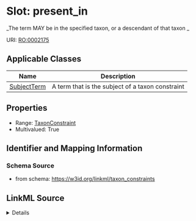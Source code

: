 # Slot: present_in
_The term MAY be in the specified taxon, or a descendant of that taxon
_


URI: [RO:0002175](http://purl.obolibrary.org/obo/RO_0002175)



<!-- no inheritance hierarchy -->




## Applicable Classes

| Name | Description |
| --- | --- |
[SubjectTerm](SubjectTerm.md) | A term that is the subject of a taxon constraint






## Properties

* Range: [TaxonConstraint](TaxonConstraint.md)
* Multivalued: True








## Identifier and Mapping Information







### Schema Source


* from schema: https://w3id.org/linkml/taxon_constraints




## LinkML Source

<details>
```yaml
name: present_in
description: 'The term MAY be in the specified taxon, or a descendant of that taxon

  '
from_schema: https://w3id.org/linkml/taxon_constraints
rank: 1000
slot_uri: RO:0002175
multivalued: true
alias: present_in
owner: SubjectTerm
domain_of:
- SubjectTerm
range: TaxonConstraint

```
</details>